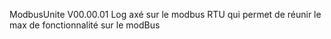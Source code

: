 ModbusUnite V00.00.01
 Log axé sur le modbus RTU qui permet de réunir le max de fonctionnalité sur le modBus
